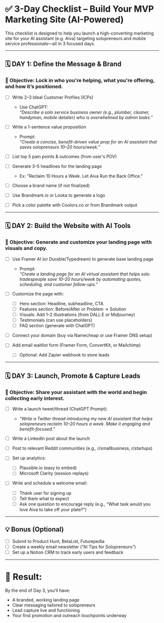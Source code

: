 # ✅ 3-Day Checklist – Build Your MVP Marketing Site (AI-Powered)

This checklist is designed to help you launch a high-converting marketing site for your AI assistant (e.g. Aiva) targeting solopreneurs and mobile service professionals—all in 3 focused days.

---

## 🗓️ DAY 1: Define the Message & Brand

### 🎯 Objective: Lock in who you're helping, what you're offering, and how it’s positioned.

- [ ] Write 2–3 Ideal Customer Profiles (ICPs)  
    - Use ChatGPT:  
      *“Describe a solo service business owner (e.g., plumber, cleaner, handyman, mobile detailer) who is overwhelmed by admin tasks.”*

- [ ] Write a 1-sentence value proposition  
    - Prompt:  
      *“Create a concise, benefit-driven value prop for an AI assistant that saves solopreneurs 10–20 hours/week.”*

- [ ] List top 5 pain points & outcomes (from user's POV)

- [ ] Generate 3–5 headlines for the landing page  
    - Ex: "Reclaim 10 Hours a Week. Let Aiva Run the Back Office."

- [ ] Choose a brand name (if not finalized)

- [ ] Use Brandmark.io or Looka to generate a logo

- [ ] Pick a color palette with Coolors.co or from Brandmark output

---

## 🗓️ DAY 2: Build the Website with AI Tools

### 🎯 Objective: Generate and customize your landing page with visuals and copy.

- [ ] Use Framer AI (or Durable/Typedream) to generate base landing page  
    - Prompt:  
      *“Create a landing page for an AI virtual assistant that helps solo tradespeople save 10–20 hours/week by automating quotes, scheduling, and customer follow-ups.”*

- [ ] Customize the page with:
    - [ ] Hero section: Headline, subheadline, CTA
    - [ ] Features section: Before/After or Problem → Solution
    - [ ] Visuals: Add 1–2 illustrations (from DALL·E or Midjourney)
    - [ ] Testimonials (can use placeholders)
    - [ ] FAQ section (generate with ChatGPT)

- [ ] Connect your domain (buy via Namecheap or use Framer DNS setup)

- [ ] Add email waitlist form (Framer Form, ConvertKit, or Mailchimp)
    - [ ] Optional: Add Zapier webhook to store leads

---

## 🗓️ DAY 3: Launch, Promote & Capture Leads

### 🎯 Objective: Share your assistant with the world and begin collecting early interest.

- [ ] Write a launch tweet/thread (ChatGPT Prompt):
    - *“Write a Twitter thread introducing my new AI assistant that helps solopreneurs reclaim 10–20 hours a week. Make it engaging and benefit-focused.”*

- [ ] Write a LinkedIn post about the launch

- [ ] Post to relevant Reddit communities (e.g., r/smallbusiness, r/startups)

- [ ] Set up analytics:
    - [ ] Plausible.io (easy to embed)
    - [ ] Microsoft Clarity (session replays)

- [ ] Write and schedule a welcome email:
    - [ ] Thank user for signing up
    - [ ] Tell them what to expect
    - [ ] Ask one question to encourage reply (e.g., “What task would you love Aiva to take off your plate?”)

---

## 💡 Bonus (Optional)

- [ ] Submit to Product Hunt, BetaList, Futurepedia
- [ ] Create a weekly email newsletter ("AI Tips for Solopreneurs")
- [ ] Set up a Notion CRM to track early users and feedback

---

# 🚀 Result:
By the end of Day 3, you’ll have:
- A branded, working landing page
- Clear messaging tailored to solopreneurs
- Lead capture live and functioning
- Your first promotion and outreach touchpoints underway
